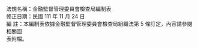 法規名稱：金融監督管理委員會檢查局編制表  
修正日期：民國 111 年 11 月 24 日  
編 註：本編制表依據金融監督管理委員會檢查局組織法第 5 條訂定，內容請參閱相關圖  
表附檔。  


